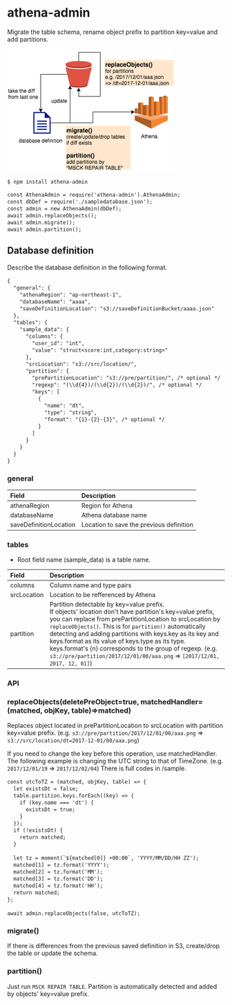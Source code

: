 # athena-admin

Migrate the table schema, rename object prefix to partition key=value and add partitions.

![overview](doc/overview.png)

```
$ npm install athena-admin
```

```
const AthenaAdmin = require('athena-admin').AthenaAdmin;
const dbDef = require('./sampledatabase.json');
const admin = new AthenaAdmin(dbDef);
await admin.replaceObjects();
await admin.migrate();
await admin.partition();
```

## Database definition

Describe the database definition in the following format.

```
{
  "general": {
    "athenaRegion": "ap-northeast-1",
    "databaseName": "aaaa",
    "saveDefinitionLocation": "s3://saveDefinitionBucket/aaaa.json"
  },
  "tables": {
    "sample_data": {
      "columns": {
        "user_id": "int",
        "value": "struct<score:int,category:string>"
      },
      "srcLocation": "s3://src/location/",
      "partition": {
        "prePartitionLocation": "s3://pre/partition/", /* optional */
        "regexp": "(\\d{4})/(\\d{2})/(\\d{2})/", /* optional */
        "keys": [
          {
            "name": "dt",
            "type": "string",
            "format": "{1}-{2}-{3}", /* optional */
          }
        ]
      }
    }
  }
}
```

### general

| Field  | Description |
|:-----------|:------------|
| athenaRegion | Region for Athena |
| databaseName | Athena database name |
| saveDefinitionLocation | Location to save the previous definition |

### tables

- Root field name (sample_data) is a table name.

| Field  | Description |
|:-----------|:------------|
| columns | Column name and type pairs |
| srcLocation | Location to be refferenced by Athena |
| partition | Partition detectable by key=value prefix.<br>If objects' location don't have partition's key=value prefix, you can replace from prePartitionLocation to srcLocation by `replaceObjects()`. This is for `partition()` automatically detecting and adding partitions with keys.key as its key and keys.format as its value of keys.type as its type.<br>keys.format's {n} corresponds to the group of regexp. (e.g. `s3://pre/partition/2017/12/01/00/aaa.png` => `[2017/12/01, 2017, 12, 01]`) |

### API

### replaceObjects(deletePreObject=true, matchedHandler=(matched, objKey, table)=>matched)

Replaces object located in prePartitionLocation to srcLocation with partition key=value prefix.
(e.g. `s3://pre/partition/2017/12/01/00/aaa.png` => `s3://src/location/dt=2017-12-01/00/aaa.png`)

If you need to change the key before this operation, use matchedHandler.
The following example is changing the UTC string to that of TimeZone.
(e.g. `2017/12/01/19` => `2017/12/02/04`)
There is full codes in /sample.

```
const utcToTZ = (matched, objKey, table) => {
  let existsDt = false;
  table.partition.keys.forEach((key) => {
    if (key.name === 'dt') {
      existsDt = true;
    }
  });
  if (!existsDt) {
    return matched;
  }

  let tz = moment(`${matched[0]} +00:00`, 'YYYY/MM/DD/HH ZZ');
  matched[1] = tz.format('YYYY');
  matched[2] = tz.format('MM');
  matched[3] = tz.format('DD');
  matched[4] = tz.format('HH');
  return matched;
};

await admin.replaceObjects(false, utcToTZ);
```

### migrate()

If there is differences from the previous saved definition in S3, create/drop the table or update the schema.

### partition()

Just run `MSCK REPAIR TABLE`. Partition is automatically detected and added by objects' key=value prefix.